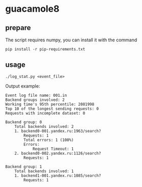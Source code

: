 # guacamole8

## prepare

The script requires numpy, you can install it with the command

```
pip install -r pip-requirements.txt
```

## usage

```
./log_stat.py <event_file>
```

Output example:

```
Event log file name: 001.in
Backend groups involved: 2
Working time's 95th percentile: 2081998
Top 10 of the longest sending requests: 0
Requests with incomplete dataset: 0

Backend group: 0
    Total backends involved: 2
    1. backend0-001.yandex.ru:1963/search?
        Requests: 1
        Total errors: 1 (100%)
        Errors:
            Request Timeout: 1
    2. backend0-002.yandex.ru:1126/search?
        Requests: 1

Backend group: 1
    Total backends involved: 1
    1. backend1-001.yandex.ru:1085/search?
        Requests: 1
```
